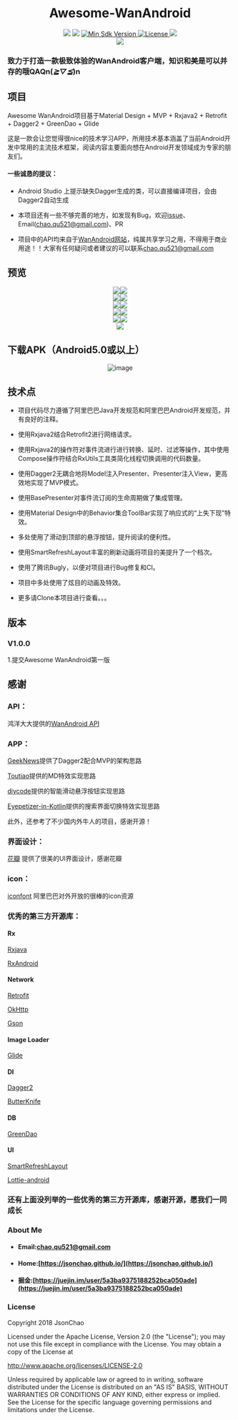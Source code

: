 <h1 align="center">Awesome-WanAndroid</h1>

<div align="center">
<img src="https://img.shields.io/badge/Version-V1.0-brightgreen.svg">
<img src="https://img.shields.io/badge/build-passing-brightgreen.svg">
<a href="https://developer.android.com/about/versions/android-4.0.html">
    <img src="https://img.shields.io/badge/API-19+-blue.svg" alt="Min Sdk Version">
</a>
<a href="http://www.apache.org/licenses/LICENSE-2.0">
    <img src="https://img.shields.io/badge/License-Apache2.0-blue.svg" alt="License" />
</a>
<img src="https://img.shields.io/badge/Gamil-chao.qu521@gmail.com-ff69b4.svg">
</div>

<div align="center">
<img src="https://diycode.b0.upaiyun.com/user/avatar/2468.jpg">
</div>

### 致力于打造一款极致体验的WanAndroid客户端，知识和美是可以并存的哦QAQn(*≧▽≦*)n

## 项目

Awesome WanAndroid项目基于Material Design + MVP + Rxjava2 + Retrofit + Dagger2 + GreenDao + Glide

这是一款会让您觉得很nice的技术学习APP，所用技术基本涵盖了当前Android开发中常用的主流技术框架，阅读内容主要面向想在Android开发领域成为专家的朋友们。

#### 一些诚恳的提议：

- Android Studio 上提示缺失Dagger生成的类，可以直接编译项目，会由Dagger2自动生成

- 本项目还有一些不够完善的地方，如发现有Bug，欢迎[issue](https://github.com/JsonChao/Awesome-WanAndroid/issues)、Email([chao.qu521@gmail.com]())、PR

- 项目中的API均来自于[WanAndroid网站](http://www.wanandroid.com)，纯属共享学习之用，不得用于商业用途！！大家有任何疑问或者建议的可以联系[chao.qu521@gmail.com]()

## 预览

<div align="center">
<img src="https://github.com/JsonChao/Awesome-WanAndroid/blob/251756e695e2bc0a966089c4f05075234e744c76/screenshots/GIF1.gif?raw=true"><img src="https://github.com/JsonChao/Awesome-WanAndroid/blob/251756e695e2bc0a966089c4f05075234e744c76/screenshots/GIF2.gif?raw=true">
</div>

<div align="center">
<img src="https://github.com/JsonChao/Awesome-WanAndroid/blob/251756e695e2bc0a966089c4f05075234e744c76/screenshots/GIF3.gif?raw=true"><img src="https://github.com/JsonChao/Awesome-WanAndroid/blob/251756e695e2bc0a966089c4f05075234e744c76/screenshots/GIF4.gif?raw=true">
</div>

<div align="center">
<img src="https://github.com/JsonChao/Awesome-WanAndroid/blob/251756e695e2bc0a966089c4f05075234e744c76/screenshots/GIF5.gif?raw=true"><img src="https://github.com/JsonChao/Awesome-WanAndroid/blob/251756e695e2bc0a966089c4f05075234e744c76/screenshots/GIF6.gif?raw=true">
</div>

<div align="center">
<img src="https://github.com/JsonChao/Awesome-WanAndroid/blob/7856e3f54ddb601e4533ea52f60f697942a97f14/screenshots/JPG1.jpg?raw=true"><img src="https://github.com/JsonChao/Awesome-WanAndroid/blob/7856e3f54ddb601e4533ea52f60f697942a97f14/screenshots/JPG2.jpg?raw=true">
</div>

<div align="center">
<img src="https://github.com/JsonChao/Awesome-WanAndroid/blob/7856e3f54ddb601e4533ea52f60f697942a97f14/screenshots/JPG3.jpg?raw=true"><img src="https://github.com/JsonChao/Awesome-WanAndroid/blob/7856e3f54ddb601e4533ea52f60f697942a97f14/screenshots/JPG4.jpg?raw=true">
</div>

<div align="center">
<img src="https://github.com/JsonChao/Awesome-WanAndroid/blob/7856e3f54ddb601e4533ea52f60f697942a97f14/screenshots/JPG5.jpg?raw=true">
</div>





## 下载APK（Android5.0或以上）

<center>

![image](https://qr.api.cli.im/qr?data=https%253A%252F%252Fgithub.com%252FJsonChao%252FAwesome-WanAndroid%252Fraw%252Fb4f748036fe4300ac40c44886d8ffc7d6f0cbb67%252Fapp%252Fapp-release.apk&level=H&transparent=false&bgcolor=%23ffffff&forecolor=%23000000&blockpixel=12&marginblock=1&logourl=&size=280&kid=cliim&key=1eb52addc4010915a974d2f82cdb71f2)

</center>

## 技术点

- 项目代码尽力遵循了阿里巴巴Java开发规范和阿里巴巴Android开发规范，并有良好的注释。

- 使用Rxjava2结合Retrofit2进行网络请求。

- 使用Rxjava2的操作符对事件流进行进行转换、延时、过滤等操作，其中使用Compose操作符结合RxUtils工具类简化线程切换调用的代码数量。

- 使用Dagger2无耦合地将Model注入Presenter、Presenter注入View，更高效地实现了MVP模式。

- 使用BasePresenter对事件流订阅的生命周期做了集成管理。

- 使用Material Design中的Behavior集合ToolBar实现了响应式的“上失下现”特效。

- 多处使用了滑动到顶部的悬浮按钮，提升阅读的便利性。

- 使用SmartRefreshLayout丰富的刷新动画将项目的美提升了一个档次。

- 使用了腾讯Bugly，以便对项目进行Bug修复和CI。

- 项目中多处使用了炫目的动画及特效。

- 更多请Clone本项目进行查看。。。


## 版本

### V1.0.0

1.提交Awesome WanAndroid第一版 

## 感谢

### API： 

鸿洋大大提供的[WanAndroid API](http://www.wanandroid.com/blog/show/2)

### APP：

[GeekNews](https://github.com/codeestX/GeekNews)提供了Dagger2配合MVP的架构思路

[Toutiao](https://github.com/iMeiji/Toutiao)提供的MD特效实现思路

[diycode](https://github.com/GcsSloop/diycode)提供的智能滑动悬浮按钮实现思路

[Eyepetizer-in-Kotlin](https://github.com/LRH1993/Eyepetizer-in-Kotlin)提供的搜索界面切换特效实现思路

此外，还参考了不少国内外牛人的项目，感谢开源！

### 界面设计：

[花瓣](https://huaban.com/) 提供了很美的UI界面设计，感谢花瓣

### icon：

[iconfont](http://www.iconfont.cn/) 阿里巴巴对外开放的很棒的icon资源

### 优秀的第三方开源库：

#### Rx

[Rxjava](https://github.com/ReactiveX/RxJava)

[RxAndroid](https://github.com/ReactiveX/RxAndroid)

#### Network

[Retrofit](https://github.com/square/retrofit)

[OkHttp](https://github.com/square/okhttp)

[Gson](https://github.com/google/gson)

#### Image Loader

[Glide](https://github.com/bumptech/glide)

#### DI

[Dagger2](https://github.com/google/dagger)

[ButterKnife](https://github.com/JakeWharton/butterknife)

#### DB

[GreenDao](https://github.com/greenrobot/greenDAO)

#### UI

[SmartRefreshLayout](https://github.com/scwang90/SmartRefreshLayout)

[Lottie-android](https://github.com/airbnb/lottie-android)

### 还有上面没列举的一些优秀的第三方开源库，感谢开源，愿我们一同成长

### About Me

- #### Email:[chao.qu521@gmail.com]()
- #### Home:[https://jsonchao.github.io/](https://jsonchao.github.io/)
- #### 掘金:[https://juejin.im/user/5a3ba9375188252bca050ade](https://juejin.im/user/5a3ba9375188252bca050ade)
    
### License

Copyright 2018 JsonChao

Licensed under the Apache License, Version 2.0 (the "License");
you may not use this file except in compliance with the License.
You may obtain a copy of the License at

   http://www.apache.org/licenses/LICENSE-2.0

Unless required by applicable law or agreed to in writing, software
distributed under the License is distributed on an "AS IS" BASIS,
WITHOUT WARRANTIES OR CONDITIONS OF ANY KIND, either express or implied.
See the License for the specific language governing permissions and
limitations under the License.
